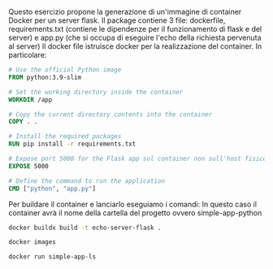 Questo esercizio propone la generazione di un'immagine di container Docker per un server flask.
Il package contiene 3 file: dockerfile, requirements.txt (contiene le dipendenze per il funzionamento di flask e del server) e app.py (che si occupa di eseguire l'echo della richiesta pervenuta al server)
Il docker file istruisce docker per la realizzazione del container. In particolare:

```dockerfile
# Use the official Python image
FROM python:3.9-slim

# Set the working directory inside the container
WORKDIR /app

# Copy the current directory contents into the container
COPY . .

# Install the required packages
RUN pip install -r requirements.txt

# Expose port 5000 for the Flask app sul container non sull'host fisico. Bisogna mappare sia quella dell'host che quella del container --> si fa solitamente nell'application.yml
EXPOSE 5000

# Define the command to run the application
CMD ["python", "app.py"]
```

Per buildare il container e lanciarlo eseguiamo i comandi:
In questo caso il container avrà il nome della cartella del progetto ovvero simple-app-python
```bash
docker buildx build -t echo-server-flask .
```

```bash
docker images
```
```bash
docker run simple-app-ls
```
